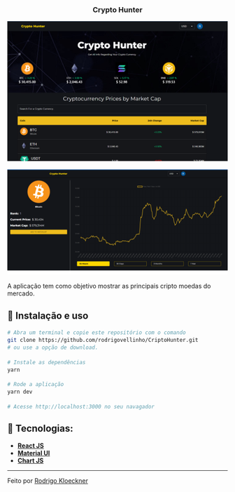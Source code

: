 <h3 align="center">
Crypto Hunter
</h3>

<p align="center">
  <img src="https://github.com/rodrigovellinho/CriptoHunter/blob/master/public/Crypto1.png?raw=true" alt="CryptoHunter">
</p>

<p align="center">
  <img src="https://github.com/rodrigovellinho/CriptoHunter/blob/master/public/Crypto2.png?raw=true" alt="CryptoHunter">
</p>


A aplicação tem como objetivo mostrar as principais cripto moedas do mercado.


## :wrench: Instalação e uso

```bash
# Abra um terminal e copie este repositório com o comando
git clone https://github.com/rodrigovellinho/CriptoHunter.git
# ou use a opção de download.

# Instale as dependências
yarn

# Rode a aplicação
yarn dev

# Acesse http://localhost:3000 no seu navagador
```

## 🔨 Tecnologias:

- **[React JS](https://reactjs.org/)**
- **[Material UI](https://v4.mui.com/)**
- **[Chart JS](https://www.chartjs.org/)**

---

Feito por [Rodrigo Kloeckner](https://github.com/rodrigovellinho)
